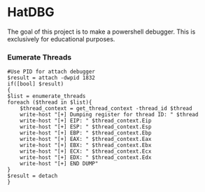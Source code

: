# HatDBG
The goal of this project is to make a powershell debugger. This is exclusively for educational purposes.

### Eumerate Threads
```
#Use PID for attach debugger
$result = attach -dwpid 1832
if([bool] $result)
{
$list = enumerate_threads
foreach ($thread in $list){
	$thread_context = get_thread_context -thread_id $thread
	write-host "[+] Dumping register for thread ID: " $thread
	write-host "[+] EIP: " $thread_context.Eip
	write-host "[+] ESP: " $thread_context.Esp
	write-host "[+] EBP: " $thread_context.Ebp
	write-host "[+] EAX: " $thread_context.Eax
	write-host "[+] EBX: " $thread_context.Ebx
	write-host "[+] ECX: " $thread_context.Ecx
	write-host "[+] EDX: " $thread_context.Edx
	write-host "[+] END DUMP"
}
$result = detach
}
```
